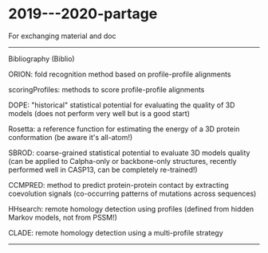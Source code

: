 # 2019---2020-partage
For exchanging material and doc


**** 
Bibliography (Biblio)


ORION: fold recognition method based on profile-profile alignments

scoringProfiles: methods to score profile-profile alignments

DOPE: "historical" statistical potential for evaluating the quality of 3D models (does not perform very well but is a good start)

Rosetta: a reference function for estimating the energy of a 3D protein conformation (be aware it's all-atom!)

SBROD: coarse-grained statistical potential to evaluate 3D models quality (can be applied to Calpha-only or backbone-only structures, recently performed well in CASP13, can be completely re-trained!) 

CCMPRED: method to predict protein-protein contact by extracting coevolution signals (co-occurring patterns of mutations across sequences)

HHsearch: remote homology detection using profiles (defined from hidden Markov models, not from PSSM!)

CLADE: remote homology detection using a multi-profile strategy





****
